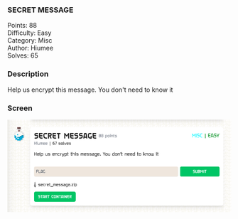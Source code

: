 ### SECRET MESSAGE

Points: 88 \
Difficulty: Easy \
Category: Misc \
Author: Hiumee \
Solves: 65

### Description

Help us encrypt this message. You don't need to know it

### Screen

![](img/task.png)
